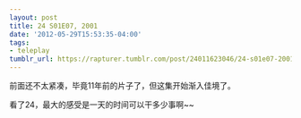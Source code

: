 ```yaml
---
layout: post
title: 24 S01E07, 2001
date: '2012-05-29T15:53:35-04:00'
tags:
- teleplay
tumblr_url: https://rapturer.tumblr.com/post/24011623046/24-s01e07-2001
---
```

前面还不太紧凑，毕竟11年前的片子了，但这集开始渐入佳境了。

看了24，最大的感受是一天的时间可以干多少事啊~~


